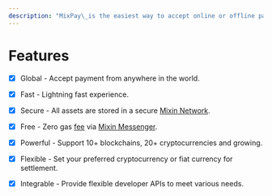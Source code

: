 ```yaml
---
description: "MixPay\_is the easiest way to accept online or offline payments in various cryptocurrencies."
---
```


# Features

* [x] Global - Accept payment from anywhere in the world.
* [x] Fast - Lightning fast experience.
* [x] Secure - All assets are stored in a secure [Mixin Network](https://mixin.one/snapshots).
* [x] Free - Zero gas [fee](fees.md) via [Mixin Messenger](https://mixin.one/messenger).
* [x] Powerful - Support 10+ blockchains, 20+ cryptocurrencies and growing.
* [x] Flexible - Set your preferred cryptocurrency or fiat currency for settlement.
* [x] Integrable - Provide flexible developer APIs to meet various needs.

